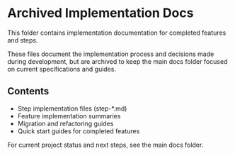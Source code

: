 # Archived Implementation Docs

This folder contains implementation documentation for completed features and steps.

These files document the implementation process and decisions made during development, but are archived to keep the main docs folder focused on current specifications and guides.

## Contents

- Step implementation files (step-*.md)
- Feature implementation summaries
- Migration and refactoring guides
- Quick start guides for completed features

For current project status and next steps, see the main docs folder.
